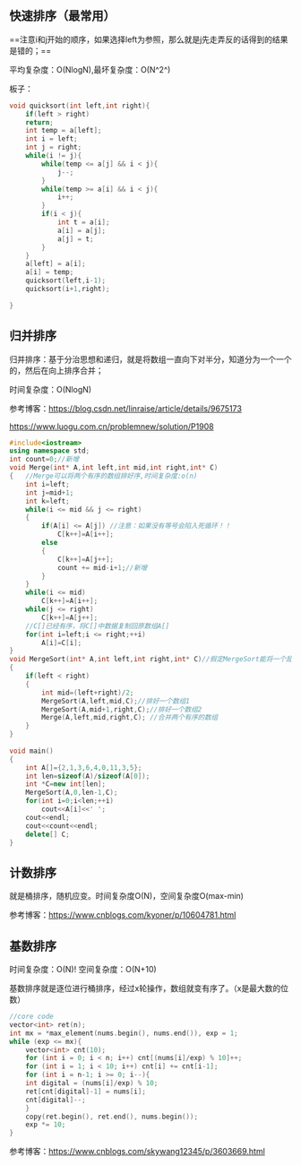 ## 快速排序（最常用）

==注意i和j开始的顺序，如果选择left为参照，那么就是j先走弄反的话得到的结果是错的；==

平均复杂度：O(NlogN),最坏复杂度：O(N^2^)

板子：

```c++
void quicksort(int left,int right){
	if(left > right)
	return;
	int temp = a[left];
	int i = left;
	int j = right;
	while(i != j){
		while(temp <= a[j] && i < j){
			j--;
		}
		while(temp >= a[i] && i < j){
			i++;
		}
		if(i < j){
			int t = a[i];
			a[i] = a[j];
			a[j] = t;
		}
	}
	a[left] = a[i];
	a[i] = temp;
	quicksort(left,i-1);
	quicksort(i+1,right);
	
}
```

## 归并排序

归并排序：基于分治思想和递归，就是将数组一直向下对半分，知道分为一个一个的，然后在向上排序合并；

时间复杂度：O(NlogN)

参考博客：https://blog.csdn.net/linraise/article/details/9675173

https://www.luogu.com.cn/problemnew/solution/P1908

```c++
#include<iostream>
using namespace std;
int count=0;//新增
void Merge(int* A,int left,int mid,int right,int* C)
{	//Merge可以将两个有序的数组排好序,时间复杂度:o(n)
	int i=left;
	int j=mid+1;
	int k=left;
	while(i <= mid && j <= right)
	{
		if(A[i] <= A[j]) //注意：如果没有等号会陷入死循环！！
			C[k++]=A[i++];
		else
		{
			C[k++]=A[j++];
			count += mid-i+1;//新增
		}
	}
	while(i <= mid)
		C[k++]=A[i++];
	while(j <= right)
		C[k++]=A[j++];
	//C[]已经有序，将C[]中数据复制回原数组A[]
	for(int i=left;i <= right;++i)
		A[i]=C[i];
}	
void MergeSort(int* A,int left,int right,int* C)//假定MergeSort能将一个乱序数组A排好序．
{
	if(left < right)
	{
		int mid=(left+right)/2;
		MergeSort(A,left,mid,C);//排好一个数组1
		MergeSort(A,mid+1,right,C);//排好一个数组2
		Merge(A,left,mid,right,C); //合并两个有序的数组
	}
}
 
void main()
{
	int A[]={2,1,3,6,4,0,11,3,5};
	int len=sizeof(A)/sizeof(A[0]);
	int *C=new int[len];
	MergeSort(A,0,len-1,C);
	for(int i=0;i<len;++i)
		cout<<A[i]<<' ';
	cout<<endl;
	cout<<count<<endl;
	delete[] C;
}
```

## 计数排序

就是桶排序，随机应变。时间复杂度O(N)，空间复杂度O(max-min)

参考博客：https://www.cnblogs.com/kyoner/p/10604781.html

## 基数排序

时间复杂度：O(N)!	空间复杂度：O(N+10)

基数排序就是逐位进行桶排序，经过x轮操作，数组就变有序了。（x是最大数的位数）

```c++
//core code
vector<int> ret(n);
int mx = *max_element(nums.begin(), nums.end()), exp = 1;
while (exp <= mx){
    vector<int> cnt(10);
    for (int i = 0; i < n; i++) cnt[(nums[i]/exp) % 10]++;
    for (int i = 1; i < 10; i++) cnt[i] += cnt[i-1];
    for (int i = n-1; i >= 0; i--){
    int digital = (nums[i]/exp) % 10;
    ret[cnt[digital]-1] = nums[i];
    cnt[digital]--;
	}
    copy(ret.begin(), ret.end(), nums.begin());
    exp *= 10;
}
```

参考博客：https://www.cnblogs.com/skywang12345/p/3603669.html